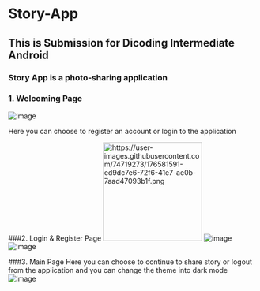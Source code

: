 # Story-App
## This is Submission for Dicoding Intermediate Android 

### Story App is a photo-sharing application

### 1. Welcoming Page
![image](https://user-images.githubusercontent.com/74719273/176581384-adfb6b1b-d3bd-421b-a506-16885880736a.png)

Here you can choose to register an account or login to the application

###2. Login & Register Page
<img src="https://user-images.githubusercontent.com/74719273/176581591-ed9dc7e6-72f6-41e7-ae0b-7aad47093b1f.png" alt="https://user-images.githubusercontent.com/74719273/176581591-ed9dc7e6-72f6-41e7-ae0b-7aad47093b1f.png" width="200"/>
![image](https://user-images.githubusercontent.com/74719273/176581591-ed9dc7e6-72f6-41e7-ae0b-7aad47093b1f.png) ![image](https://user-images.githubusercontent.com/74719273/176581682-5205bb8b-91c3-42cc-834f-4031f3397ebb.png)

###3. Main Page
Here you can choose to continue to share story or logout from the application and you can change the theme into dark mode
![image](https://user-images.githubusercontent.com/74719273/176581965-8b3d7ea9-a7af-43e2-b29a-e9faee547078.png)

